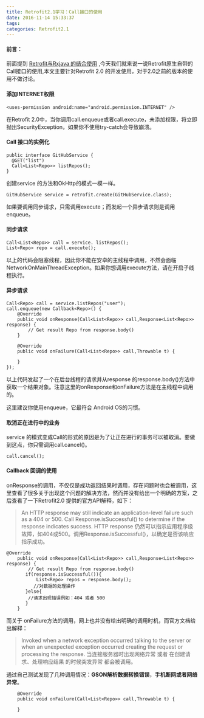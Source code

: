 ```yaml
---
title: Retrofit2.1学习：Call接口的使用
date: 2016-11-14 15:33:37
tags:
categories: Retrofit2.1
---
```


#### 前言：
  前面提到 [Retrofit与Rxjava 的结合使用]() ,今天我们就来说一说Retrofit原生自带的Call接口的使用,本文主要针对Retrofit 2.0 的开发使用，对于2.0之前的版本的使用不做讨论。
<!-- more-->
#### 添加INTERNET权限
```
<uses-permission android:name="android.permission.INTERNET" />
```
在Retrofit 2.0中，当你调用call.enqueue或者call.execute，未添加权限，将立即抛出SecurityException，如果你不使用try-catch会导致崩溃。

#### Call 接口的实例化

```
public interface GitHubService {
  @GET("list")
  Call<List<Repo>> listRepos();
}
```
创建service 的方法和OkHttp的模式一模一样。

```
GitHubService service = retrofit.create(GitHubService.class);
```

如果要调用同步请求，只需调用execute；而发起一个异步请求则是调用enqueue。

#### 同步请求
```
Call<List<Repo>> call = service. listRepos();
List<Repo> repo = call.execute();
```

以上的代码会阻塞线程，因此你不能在安卓的主线程中调用，不然会面临NetworkOnMainThreadException。如果你想调用execute方法，请在开启子线程执行。

#### 异步请求
```
Call<Repo> call = service.listRepos("user");
call.enqueue(new Callback<Repo>() {
    @Override
    public void onResponse(Call<List<Repo>> call,Response<List<Repo>> response) {
        // Get result Repo from response.body()
    }
 
    @Override
    public void onFailure(Call<List<Repo>> call,Throwable t) {
 
    }
});
```
以上代码发起了一个在后台线程的请求并从response 的response.body()方法中获取一个结果对象。注意这里的onResponse和onFailure方法是在主线程中调用的。

这里建议你使用enqueue，它最符合 Android OS的习惯。

#### 取消正在进行中的业务

service 的模式变成Call的形式的原因是为了让正在进行的事务可以被取消。要做到这点，你只需调用call.cancel()。
```
call.cancel();
```

#### Callback 回调的使用

onResponse的调用，不仅仅是成功返回结果时调用，存在问题时也会被调用，这里查看了很多关于出现这个问题的解决方法，然而并没有给出一个明确的方案，之后查看了一下Retrofit2.0 提供的官方API解释，如下：

> An HTTP response may still indicate an application-level failure such as a 404 or 500. Call Response.isSuccessful() to determine if the response indicates success.
HTTP response 仍然可以指示应用程序级故障，如404或500。调用Response.isSuccessful()，以确定是否该响应指示成功。

```
@Override
    public void onResponse(Call<List<Repo>> call,Response<List<Repo>> response) {
        // Get result Repo from response.body()
       if(response.isSuccessful()){
           List<Repo> repos = response.body();
          //对数据的处理操作
       }else{
        //请求出现错误例如：404 或者 500
       }
    }
```

而关于 onFailure方法的调用，网上也并没有给出明确的调用时机，而官方文档给出解释：
>Invoked when a network exception occurred talking to the server or when an unexpected exception occurred creating the request or processing the response.
当连接服务器时出现网络异常 或者 在创建请求、处理响应结果 的时候突发异常 都会被调用。

通过自己测试发现了几种调用情况：**GSON解析数据转换错误**，**手机断网或者网络异常**。

```
    @Override
    public void onFailure(Call<List<Repo>> call,Throwable t) {
      
    }
```